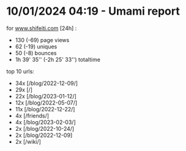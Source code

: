 # 10/01/2024 04:19 - Umami report
for www.shifeiti.com [24h] :

 - 130 (-69) page views
 - 62 (-19) uniques
 - 50 (-8) bounces
 - 1h 39' 35'' (-2h 25' 33'') totaltime


top 10 urls:
 - 34x [/blog/2022-12-09/]
 - 29x [/]
 - 22x [/blog/2023-01-12/]
 - 12x [/blog/2022-05-07/]
 - 11x [/blog/2022-12-22/]
 - 4x [/friends/]
 - 4x [/blog/2023-02-03/]
 - 2x [/blog/2022-10-24/]
 - 2x [/blog/2022-12-09]
 - 2x [/wiki/]


